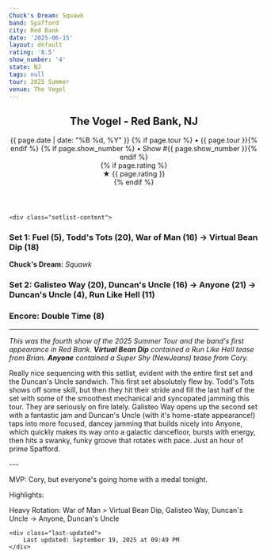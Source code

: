 ```yaml
---
Chuck's Dream: Squawk
band: Spafford
city: Red Bank
date: '2025-06-15'
layout: default
rating: '8.5'
show_number: '4'
state: NJ
tags: null
tour: 2025 Summer
venue: The Vogel
---
```


<article class="show-card">
    <header class="show-header">
        <h1>The Vogel - Red Bank, NJ</h1>
        <div class="show-meta">
            {{ page.date | date: "%B %d, %Y" }}
            {% if page.tour %} • {{ page.tour }}{% endif %}
            {% if page.show_number %} • Show #{{ page.show_number }}{% endif %}
        </div>
        {% if page.rating %}
        <div class="show-rating">★ {{ page.rating }}</div>
        {% endif %}
    </header>
    
    <div class="setlist-content">
<h3 class="setlist-header"><strong>Set 1:</strong>  Fuel (5), <span class="jam-entry jam-tooltip jam-link" data-tooltip="<strong>Timing:</strong> 20:19<br><strong>Notes:</strong> Nimble to start, patient through the second and final thirds, and emotive throughout.
" data-url="{{ '/jam-chart/?filter=' | append: 'Todd's Tots' | relative_url }}">Todd's Tots</span> (20), <span class="jam-entry jam-tooltip jam-link" data-tooltip="<strong>Timing:</strong> 16:17<br><strong>Notes:</strong> Determined playing throughout, with a circular groove and tastes of different spaces thanks to Cory&#x27;s keys.
" data-url="{{ '/jam-chart/?filter=' | append: 'War of Man' | relative_url }}">War of Man</span> (16) -> <span class="jam-entry jam-tooltip jam-link" data-tooltip="<strong>Timing:</strong> 18:16<br><strong>Notes:</strong> A glossy, saturated, bouncy groove emerges, riding along until it ramps up cleanly to a close. 
" data-url="{{ '/jam-chart/?filter=' | append: 'Virtual Bean Dip' | relative_url }}">Virtual Bean Dip</span> (18)</h3>
<p class="chucks-dream"><strong>Chuck's Dream:</strong> <em> Squawk</em></p>
<h3 class="setlist-header"><strong>Set 2:</strong>  <strong class="highlighted-jam jam-tooltip jam-link" data-tooltip="<strong>Timing:</strong> 20:43<br><strong>Notes:</strong> A transitive walk through gooey sprinkler showers as dawn breaks across slightly manicured fields, with sprawling guitar and a fierce sunrise.
" data-url="{{ '/jam-chart/?filter=' | append: 'Galisteo Way' | relative_url }}">Galisteo Way</strong> (20), <span class="jam-entry jam-tooltip jam-link" data-tooltip="<strong>Timing:</strong> 16:05<br><strong>Notes:</strong> Bouncy and lowkey, with a smooth slide -&gt; Anyone.
" data-url="{{ '/jam-chart/?filter=' | append: 'Duncan's Uncle' | relative_url }}">Duncan's Uncle</span> (16) -> <span class="jam-entry jam-tooltip jam-link" data-tooltip="<strong>Timing:</strong> 21:08<br><strong>Notes:</strong> A solid spin on the usual synthpop for the first two thirds, before slipping into an unexpected, slinky groove with Cory teasing Echoes that speeds its way back into -&gt; Duncan&#x27;s Uncle.
" data-url="{{ '/jam-chart/?filter=' | append: 'Anyone' | relative_url }}">Anyone</span> (21) -> Duncan's Uncle (4), Run Like Hell (11)</h3>
<h3 class="setlist-header"><strong>Encore:</strong>  Double Time (8)</h3>
<hr class="section-divider">
<p class="show-notes"><em>This was the fourth show of the 2025 Summer Tour and the band's first appearance in Red Bank. <strong>Virtual Bean Dip</strong> contained a Run Like Hell tease from Brian. <strong>Anyone</strong> contained a Super Shy (NewJeans) tease from Cory.</em></p>
<p class="review-text">Really nice sequencing with this setlist, evident with the entire first set and the Duncan's Uncle sandwich. This first set absolutely flew by. Todd's Tots shows off some skill, but then they hit their stride and fill the last half of the set with some of the smoothest mechanical and syncopated jamming this tour. They are seriously on fire lately. Galisteo Way opens up the second set with a fantastic jam and Duncan's Uncle (with it's home-state appearance!) taps into more focused, dancey jamming that builds nicely into Anyone, which quickly makes its way onto a galactic dancefloor, bursts with energy, then hits a swanky, funky groove that rotates with pace. Just an hour of prime Spafford.</p>
<p class="review-text">---</p>
<p class="review-text">MVP:  Cory, but everyone's going home with a medal tonight.</p>
<p class="review-text">Highlights:</p>
<p class="review-text">Heavy Rotation:  War of Man > Virtual Bean Dip, Galisteo Way, Duncan's Uncle -> Anyone, Duncan's Uncle</p>
    </div>
    
    <div class="last-updated">
        Last updated: September 19, 2025 at 09:49 PM
    </div>
</article>